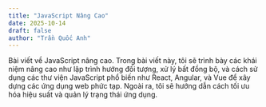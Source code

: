 ```yaml
---
title: "JavaScript Nâng Cao"
date: 2025-10-14
draft: false
author: "Trần Quốc Anh"
---
```

Bài viết về JavaScript nâng cao. Trong bài viết này, tôi sẽ trình bày các khái niệm nâng cao như lập trình hướng đối tượng, xử lý bất đồng bộ, và cách sử dụng các thư viện JavaScript phổ biến như React, Angular, và Vue để xây dựng các ứng dụng web phức tạp. Ngoài ra, tôi sẽ hướng dẫn cách tối ưu hóa hiệu suất và quản lý trạng thái ứng dụng.